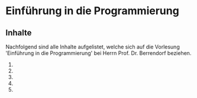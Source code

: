 # Einführung in die Programmierung


## Inhalte

Nachfolgend sind alle Inhalte aufgelistet, welche sich auf die Vorlesung 'Einführung in die Programmierung' bei
Herrn Prof. Dr. Berrendorf beziehen.

1. [](Informationen_EidP.md)
2. [](Phasen_und_Prozessmodelle.md)
3. [](Algorithmen.md)
4. [](Programmiersprachen.md)
5. [](Sonstiges_EidP.md)